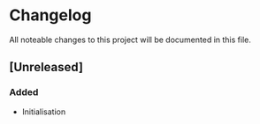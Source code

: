 # Changelog

All noteable changes to this project will be documented in this file.

## [Unreleased]

### Added

- Initialisation
